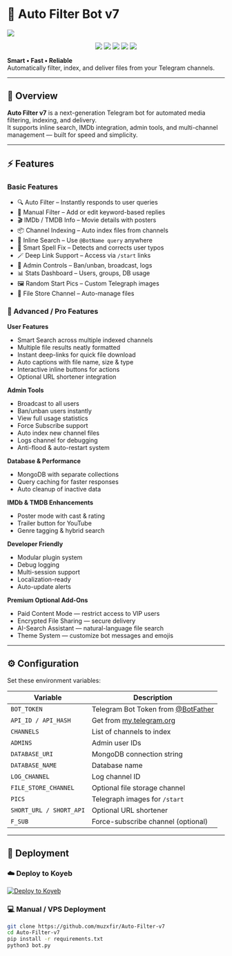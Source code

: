 # 🤖 Auto Filter Bot v7
<img src="https://user-images.githubusercontent.com/73097560/115834477-dbab4500-a447-11eb-908a-139a6edaec5c.gif">
<p align="center">
  <img src="https://img.shields.io/badge/Python-3.12-blue?style=for-the-badge&logo=python" />
  <img src="https://img.shields.io/badge/Pyrogram-v2.x-brightgreen?style=for-the-badge&logo=telegram" />
  <img src="https://img.shields.io/badge/MongoDB-Atlas-green?style=for-the-badge&logo=mongodb" />
  <img src="https://img.shields.io/github/license/muzxfir/Auto-Filter-v7?style=for-the-badge" />
  <img src="https://img.shields.io/github/stars/muzxfir/Auto-Filter-v7?style=for-the-badge" />
</p>

**Smart • Fast • Reliable**  
Automatically filter, index, and deliver files from your Telegram channels.

---

## 🌟 Overview
**Auto Filter v7** is a next-generation Telegram bot for automated media filtering, indexing, and delivery.  
It supports inline search, IMDb integration, admin tools, and multi-channel management — built for speed and simplicity.

---

## ⚡ Features

### Basic Features
- 🔍 Auto Filter – Instantly responds to user queries  
- 🧩 Manual Filter – Add or edit keyword-based replies  
- 🎬 IMDb / TMDB Info – Movie details with posters  
- 📦 Channel Indexing – Auto index files from channels  
- 💬 Inline Search – Use `@BotName query` anywhere  
- 🧠 Smart Spell Fix – Detects and corrects user typos  
- 🪄 Deep Link Support – Access via `/start` links  
- 👑 Admin Controls – Ban/unban, broadcast, logs  
- 📊 Stats Dashboard – Users, groups, DB usage  
- 🖼️ Random Start Pics – Custom Telegraph images  
- 💾 File Store Channel – Auto-manage files

### 🧩 Advanced / Pro Features

**User Features**  
- Smart Search across multiple indexed channels  
- Multiple file results neatly formatted  
- Instant deep-links for quick file download  
- Auto captions with file name, size & type  
- Interactive inline buttons for actions  
- Optional URL shortener integration

**Admin Tools**  
- Broadcast to all users  
- Ban/unban users instantly  
- View full usage statistics  
- Force Subscribe support  
- Auto index new channel files  
- Logs channel for debugging  
- Anti-flood & auto-restart system

**Database & Performance**  
- MongoDB with separate collections  
- Query caching for faster responses  
- Auto cleanup of inactive data  

**IMDb & TMDB Enhancements**  
- Poster mode with cast & rating  
- Trailer button for YouTube  
- Genre tagging & hybrid search  

**Developer Friendly**  
- Modular plugin system  
- Debug logging  
- Multi-session support  
- Localization-ready  
- Auto-update alerts  

**Premium Optional Add-Ons**  
- Paid Content Mode — restrict access to VIP users  
- Encrypted File Sharing — secure delivery  
- AI-Search Assistant — natural-language file search  
- Theme System — customize bot messages and emojis

---

## ⚙️ Configuration

Set these environment variables:

| Variable | Description |
|----------|-------------|
| `BOT_TOKEN` | Telegram Bot Token from [@BotFather](https://t.me/BotFather) |
| `API_ID / API_HASH` | Get from [my.telegram.org](https://my.telegram.org) |
| `CHANNELS` | List of channels to index |
| `ADMINS` | Admin user IDs |
| `DATABASE_URI` | MongoDB connection string |
| `DATABASE_NAME` | Database name |
| `LOG_CHANNEL` | Log channel ID |
| `FILE_STORE_CHANNEL` | Optional file storage channel |
| `PICS` | Telegraph images for `/start` |
| `SHORT_URL / SHORT_API` | Optional URL shortener |
| `F_SUB` | Force-subscribe channel (optional) |

---

## 🚀 Deployment

### ☁️ Deploy to Koyeb
[![Deploy to Koyeb](https://www.koyeb.com/static/images/deploy/button.svg)](https://app.koyeb.com/deploy)

### 💻 Manual / VPS Deployment
```bash
git clone https://github.com/muzxfir/Auto-Filter-v7
cd Auto-Filter-v7
pip install -r requirements.txt
python3 bot.py
